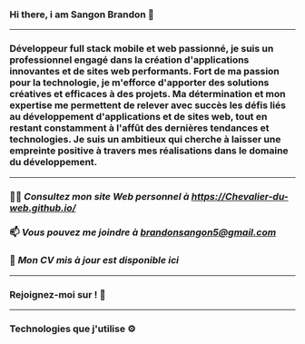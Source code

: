 ### Hi there, i am Sangon Brandon 👋
------------------------------------------------
### Développeur full stack mobile et web passionné, je suis un professionnel engagé dans la création d'applications innovantes et de sites web performants. Fort de ma passion pour la technologie, je m'efforce d'apporter des solutions créatives et efficaces à des projets. Ma détermination et mon expertise me permettent de relever avec succès les défis liés au développement d'applications et de sites web, tout en restant constamment à l'affût des dernières tendances et technologies. Je suis un  ambitieux qui cherche à laisser une empreinte positive à travers mes réalisations dans le domaine du développement.

-------------------------------------------
### 👨‍💻 ***Consultez mon site Web personnel à https://Chevalier-du-web.github.io/***

### 📫 ***Vous pouvez me joindre à brandonsangon5@gmail.com***

### 📜 ***Mon CV mis à jour est disponible ici***

----------------------------------------------
### Rejoignez-moi sur ! 💬


-------------------------------------------
### Technologies que j'utilise ⚙️

<!--
**Chevalier-du-web/Chevalier-du-web** is a ✨ _special_ ✨ repository because its `README.md` (this file) appears on your GitHub profile.


Here are some ideas to get you started:

- 🔭 I’m currently working on ...
- 🌱 I’m currently learning ...
- 👯 I’m looking to collaborate on ...
- 🤔 I’m looking for help with ...
- 💬 Ask me about ...
- 📫 How to reach me: ...
- 😄 Pronouns: ...
- ⚡ Fun fact: ...
-->
